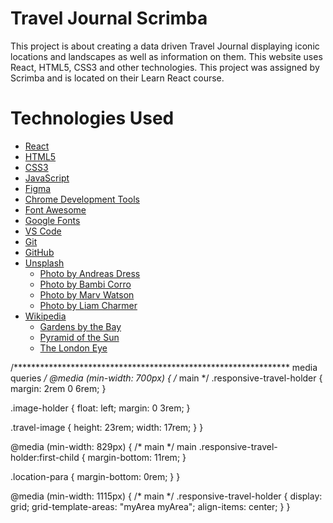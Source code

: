 # Travel Journal Scrimba

This project is about creating a data driven Travel Journal displaying iconic locations and landscapes as well as information on them. This website uses React, HTML5, CSS3 and other technologies. This project was assigned by Scrimba and is located on their Learn React course.

# Technologies Used

- [React](https://reactjs.org/)
- [HTML5](https://developer.mozilla.org/en-US/docs/Web/HTML)
- [CSS3](https://developer.mozilla.org/en-US/docs/Web/CSS)
- [JavaScript](https://developer.mozilla.org/en-US/docs/Web/JavaScript)
- [Figma](https://www.figma.com/)
- [Chrome Development Tools](https://developer.chrome.com/docs/)
- [Font Awesome](https://fontawesome.com/)
- [Google Fonts](https://fonts.google.com/)
- [VS Code](https://code.visualstudio.com/)
- [Git](https://git-scm.com/)
- [GitHub](https://github.com/)
- [Unsplash](https://unsplash.com/)
  - [Photo by Andreas Dress](https://images.unsplash.com/photo-1570459027562-4a916cc6113f?ixlib=rb-1.2.1&ixid=MnwxMjA3fDB8MHxwaG90by1wYWdlfHx8fGVufDB8fHx8&auto=format&fit=crop&w=388&q=80)
  - [Photo by Bambi Corro](https://images.unsplash.com/photo-1499359875449-10bbeb21501e?ixlib=rb-1.2.1&ixid=MnwxMjA3fDB8MHxwaG90by1wYWdlfHx8fGVufDB8fHx8&auto=format&fit=crop&w=387&q=80)
  - [Photo by Marv Watson](https://images.unsplash.com/photo-1518638150340-f706e86654de?ixlib=rb-1.2.1&ixid=MnwxMjA3fDB8MHxwaG90by1wYWdlfHx8fGVufDB8fHx8&auto=format&fit=crop&w=867&q=80)
  - [Photo by Liam Charmer](https://images.unsplash.com/photo-1545853332-147d5073187e?ixlib=rb-1.2.1&ixid=MnwxMjA3fDB8MHxwaG90by1wYWdlfHx8fGVufDB8fHx8&auto=format&fit=crop&w=387&q=80)
- [Wikipedia](https://en.wikipedia.org/wiki/Main_Page)
  - [Gardens by the Bay](https://en.wikipedia.org/wiki/Gardens_by_the_Bay)
  - [Pyramid of the Sun](https://en.wikipedia.org/wiki/Pyramid_of_the_Sun)
  - [The London Eye](https://en.wikipedia.org/wiki/London_Eye)

/*************************************************************** media queries */
@media (min-width: 700px) {
  /* main */
  .responsive-travel-holder {
    margin: 2rem 0 6rem;
  }

  .image-holder {
    float: left;
    margin: 0 3rem;
  }

  .travel-image {
    height: 23rem;
    width: 17rem;
  }
}

@media (min-width: 829px) {
  /* main */
  main .responsive-travel-holder:first-child {
    margin-bottom: 11rem;
  }

  .location-para {
    margin-bottom: 0rem;
  }
}

@media (min-width: 1115px) {
  /* main */
  .responsive-travel-holder {
    display: grid;
    grid-template-areas: "myArea myArea";
    align-items: center;
  }
}